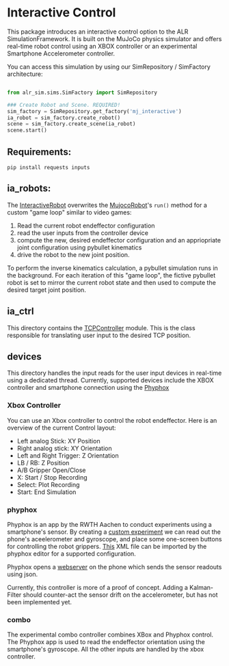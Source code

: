# Interactive Control
This package introduces an interactive control option to the ALR SimulationFramework. It is built on the MuJoCo physics simulator and offers real-time robot control using an XBOX controller or an experimental Smartphone Accelerometer controller.

You can access this simulation by using our SimRepository / SimFactory architecture:

```python

from alr_sim.sims.SimFactory import SimRepository

### Create Robot and Scene. REQUIRED!
sim_factory = SimRepository.get_factory('mj_interactive')
ia_robot = sim_factory.create_robot()
scene = sim_factory.create_scene(ia_robot)
scene.start()
```

## Requirements:
```
pip install requests inputs
```

## ia_robots:
The [InteractiveRobot](ia_robots/ia_mujoco_robot.py) overwrites the [MujocoRobot](../MujocoRobot.py)'s `run()` method for a custom "game loop" similar to video games:

1. Read the current robot endeffector configuration
2. read the user inputs from the controller device
3. compute the new, desired endeffector configuration and an appriopriate joint configuration using pybullet kinematics
4. drive the robot to the new joint position.

To perform the inverse kinematics calculation, a pybullet simulation runs in the background. For each iteration of this "game loop", the fictive pybullet robot is set to mirror the current robot state and then used to compute the desired target joint position.

## ia_ctrl
This directory contains the [TCPController](ia_ctrl/TCPController.py) module. This is the class responsible for translating user input to the desired TCP position.

## devices
This directory handles the input reads for the user input devices in real-time using a dedicated thread.
Currently, supported devices include the XBOX controller and smartphone connection using the [Phyphox](https://phyphox.org/)

### Xbox Controller
You can use an Xbox controller to control the robot endeffector.
Here is an overview of the current Control layout:
- Left analog Stick: XY Position
- Right analog stick: XY Orientation
- Left and Right Trigger: Z Orientation
- LB / RB: Z Position
- A/B Gripper Open/Close
- X: Start / Stop Recording
- Select: Plot Recording
- Start: End Simulation

### phyphox
Phyphox is an app by the RWTH Aachen to conduct experiments using a smartphone's sensor. By creating a [custom experiment](https://phyphox.org/editor/) we can read out the phone's aceelerometer and gyroscope, and place some one-screen buttons for controlling the robot grippers.
[This](devices/phyphox_assets/robot_remote.phyphox) XML file can be imported by the phyphox editor for a supported configuration.


Phyphox opens a [webserver](https://phyphox.org/remote-control/) on the phone which sends the sensor readouts using json.

Currently, this controller is more of a proof of concept. Adding a Kalman-Filter should counter-act the sensor drift on the accelerometer, but has not been implemented yet.

### combo
The experimental combo controller combines XBox and Phyphox control. The Phyphox app is used to read the endeffector orientation using the smartphone's gyroscope. All the other inputs are handled by the xbox controller.